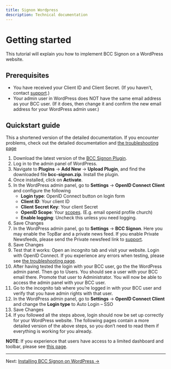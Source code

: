 ```yaml
---
title: Signon Wordpress
description: Technical documentation
---
```


# Getting started

This tutorial will explain you how to implement BCC Signon on a WordPress website.

## Prerequisites

* You have received your Client ID and Client Secret. (If you haven’t,
  contact [support](mailto:it@bcc.no?subject=Support%Developer%BCC).)
* Your admin user in WordPress does NOT have the same email address as your BCC user. (If it does, then change it and
  confirm the new email address for your WordPress admin user.)

## Quickstart guide

This a shortened version of the detailed documentation. If you encounter problems, check out the detailed documentation
and [the troubleshooting page](#troubleshooting)

1. Download the latest version of the [BCC Signon Plugin](/plugins/bcc-signon.zip).
2. Log in to the admin panel of WordPress.
3. Navigate to **Plugins** → **Add New** → **Upload Plugin**, and find the downloaded file **bcc-signon.zip**. Install
   the plugin.
4. Once installed, click on **Activate**.
5. In the WordPress admin panel, go to **Settings** → **OpenID Connect Client** and configure the following
    * **Login type**: OpenID Connect button on login form
    * **Client ID**: Your client ID
    * **Client Secret Key**: Your client Secret
    * **OpenID Scope**: Your [scopes](/docs/bcc-signon/openid-connect#available-claims). (E.g. email openid profile
      church)
    * **Enable logging**: Uncheck this unless you need logging.
6. Save Changes
7. In the WordPress admin panel, go to **Settings** → **BCC Signon**. Here you may enable the TopBar and a private news
   feed. If you enable Private Newsfeeds, please send the Private newsfeed link
   to [support](mailto:it@bcc.no?subject=Support%Developer%BCC).
8. Save Changes
9. Test that it works: Open an incognito tab and visit your website. Login with OpenID Connect. If you experience any
   errors when testing, please see [the troubleshooting page](#troubleshooting).
10. After having tested the login with your BCC user, go the the WordPress admin panel. Then go to Users. You should see
    a user with your BCC email there. Promote that user to Administrator. You will now be able to access the admin panel
    with your BCC user.
11. Go to the incognito tab where you’re logged in with your BCC user and verify that you have admin rights with that
    user.
12. In the WordPress admin panel, go to **Settings** → **OpenID Connect Client** and change the **Login type** to Auto
    Login – SSO
13. Save Changes
14. If you followed all the steps above, login should now be set up correctly for your WordPress website. The following
    pages contain a more detailed version of the above steps, so you don’t need to read them if everything is working
    for you already.

**NOTE**: If you experience that users have access to a limited dashboard and toolbar, please
see [this page](#disable-dashboard-and-toolbar).

---

Next: [Installing BCC Signon on WordPress →](installation.md)